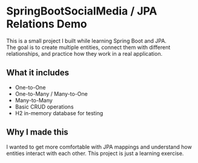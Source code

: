 # SpringBootSocialMedia / JPA Relations Demo

This is a small project I built while learning Spring Boot and JPA.  
The goal is to create multiple entities, connect them with different relationships, and practice how they work in a real application.

## What it includes
- One-to-One  
- One-to-Many / Many-to-One  
- Many-to-Many  
- Basic CRUD operations  
- H2 in-memory database for testing

## Why I made this
I wanted to get more comfortable with JPA mappings and understand how entities interact with each other. This project is just a learning exercise.

